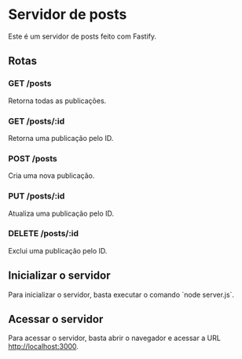 # Servidor de posts

Este é um servidor de posts feito com Fastify.

## Rotas

### GET /posts

Retorna todas as publicações.

### GET /posts/:id

Retorna uma publicação pelo ID.

### POST /posts

Cria uma nova publicação.

### PUT /posts/:id

Atualiza uma publicação pelo ID.

### DELETE /posts/:id

Exclui uma publicação pelo ID.

## Inicializar o servidor

Para inicializar o servidor, basta executar o comando \`node server.js\`.

## Acessar o servidor

Para acessar o servidor, basta abrir o navegador e acessar a URL <http://localhost:3000>.
